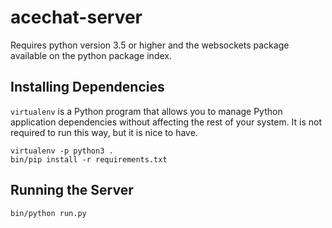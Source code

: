 # acechat-server

Requires python version 3.5 or higher and the websockets package available on the python package index.

## Installing Dependencies

`virtualenv` is a Python program that allows you to manage Python application dependencies without affecting the rest of your system. It is not required to run this way, but it is nice to have.

	virtualenv -p python3 .
    bin/pip install -r requirements.txt

## Running the Server

    bin/python run.py
